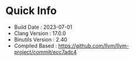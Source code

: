 # Quick Info
* Build Date : 2023-07-01
* Clang Version : 17.0.0
* Binutils Version : 2.40
* Compiled Based : https://github.com/llvm/llvm-project/commit/ecc7adc4
